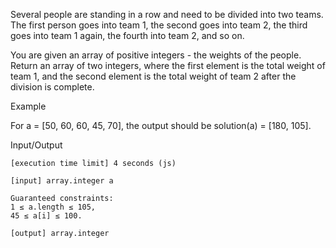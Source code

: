 Several people are standing in a row and need to be divided into two teams. The first person goes into team 1, the second goes into team 2, the third goes into team 1 again, the fourth into team 2, and so on.

You are given an array of positive integers - the weights of the people. Return an array of two integers, where the first element is the total weight of team 1, and the second element is the total weight of team 2 after the division is complete.

Example

For a = [50, 60, 60, 45, 70], the output should be
solution(a) = [180, 105].

Input/Output

    [execution time limit] 4 seconds (js)

    [input] array.integer a

    Guaranteed constraints:
    1 ≤ a.length ≤ 105,
    45 ≤ a[i] ≤ 100.

    [output] array.integer